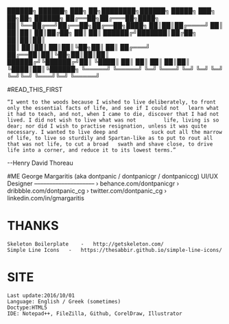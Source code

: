 ██████╗  ██████╗ ███╗   ██╗████████╗██████╗  █████╗ ███╗   ██╗██╗ ██████╗
██╔══██╗██╔═══██╗████╗  ██║╚══██╔══╝██╔══██╗██╔══██╗████╗  ██║██║██╔════╝
██║  ██║██║   ██║██╔██╗ ██║   ██║   ██████╔╝███████║██╔██╗ ██║██║██║     
██║  ██║██║   ██║██║╚██╗██║   ██║   ██╔═══╝ ██╔══██║██║╚██╗██║██║██║     
██████╔╝╚██████╔╝██║ ╚████║   ██║   ██║     ██║  ██║██║ ╚████║██║╚██████╗
╚═════╝  ╚═════╝ ╚═╝  ╚═══╝   ╚═╝   ╚═╝     ╚═╝  ╚═╝╚═╝  ╚═══╝╚═╝ ╚═════╝
                                                                         
#READ_THIS_FIRST

	“I went to the woods because I wished to live deliberately, to front only the essential facts of life, and see if I could not 	learn what it had to teach, and not, when I came to die, discover that I had not lived. I did not wish to live what was not 		life, living is so dear; nor did I wish to practise resignation, unless it was quite necessary. I wanted to live deep and 			suck out all the marrow of life, to live so sturdily and Spartan-like as to put to rout all that was not life, to cut a broad 	swath and shave close, to drive life into a corner, and reduce it to its lowest terms.” 
  --Henry David Thoreau
	

#ME
	George Margaritis (aka dontpanic / dontpanicgr / dontpaniccg)
	UI/UX Designer 
	––––––––––––––––––––
	› behance.com/dontpanicgr
	› dribbble.com/dontpanic_cg
	› twitter.com/dontpanic_cg
	› linkedin.com/in/gmargaritis



# THANKS
	Skeleton Boilerplate	-	http://getskeleton.com/
	Simple Line Icons	-	https://thesabbir.github.io/simple-line-icons/
	

# SITE
	Last update:2016/10/01
	Language: English / Greek (sometimes)
	Doctype:HTML5
	IDE: Notepad++, FileZilla, Github, CorelDraw, Illustrator
